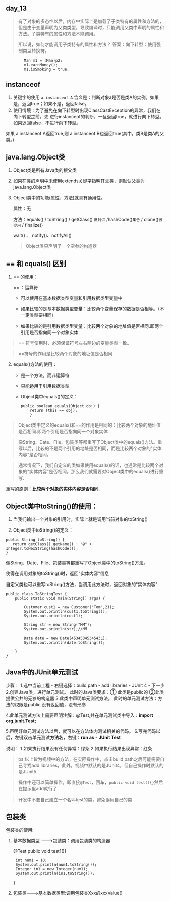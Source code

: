 ## day_13

> 有了对象的多态性以后，内存中实际上是加载了子类特有的属性和方法的，但是由于变量声明为父类类型，导致编译时，只能调用父类中声明的属性和方法。子类特有的属性和方法不能调用。
>
> 所以说，如何才能调用子类特有的属性和方法？
> 答案：向下转型：使用强制类型转换符。

```
		Man m1 = (Man)p2;
		m1.earnMoney();
		m1.isSmoking = true;
```

## instanceof

1. 关键字的使用
   ```a instanceof A``` 含义是：判断对象a是否是类A的实例。如果是，返回true；如果不是，返回false。
2. 使用情境：为了避免在向下转型时出现ClassCastException的异常，我们在向下转型之前，先
   进行instanceof的判断，一旦返回true，就进行向下转型。如果返回false，不进行向下转型。

如果 a instanceof A返回true,则 a instanceof B也返回true(其中，类B是类A的父类。)

##  java.lang.Object类
1. Object类是所有Java类的根父类

2. 如果在类的声明中未使用extends关键字指明其父类，则默认父类为java.lang.Object类 

3. Object类中的功能(属性、方法)就具有通用性。

   属性：无

   方法：equals() / toString() / getClass() ```反射讲``` /hashCode()```集合``` / clone()```很少用```  / finalize()

   wait() 、 notify()、notifyAll()

   > Object类只声明了一个空参的构造器

## == 和 equals() 区别

1. == 的使用：

   == ：运算符

   + 可以使用在基本数据类型变量和引用数据类型变量中

   + 如果比较的是基本数据类型变量：比较两个变量保存的数据是否相等。（不一定类型要相同）

   + 如果比较的是引用数据类型变量：比较两个对象的地址值是否相同.即两个引用是否指向同一个对象实体

> == 符号使用时，必须保证符号左右两边的变量类型一致。

> ==符号的作用是比较两个对象的地址值是否相同

2. equals()方法的使用：

   + 是一个方法，而非运算符

   + 只能适用于引用数据类型

   + Object类中equals()的定义：

     ```
     public boolean equals(Object obj) {
         return (this == obj);
         }
     ```

     

> Object类中定义的equals()和==的作用是相同的：比较两个对象的地址值是否相同.即两个引用是否指向同一个对象实体

> 像String、Date、File、包装类等都重写了Object类中的equals()方法。重写以后，比较的不是两个引用的地址是否相同，而是比较两个对象的"实体内容"是否相同。

> 通常情况下，我们自定义的类如果使用equals()的话，也通常是比较两个对象的"实体内容"是否相同。那么我们就需要对Object类中的equals()进行重写.

重写的原则：**比较两个对象的实体内容是否相同.**

## Object类中toString()的使用：

1. 当我们输出一个对象的引用时，实际上就是调用当前对象的toString()

2. Object类中toString()的定义：

```
public String toString() {
   return getClass().getName() + "@" + Integer.toHexString(hashCode());
}
```

像String、Date、File、包装类等都重写了Object类中的toString()方法。

使得在调用对象的toString()时，返回"实体内容"信息

自定义类也可以重写toString()方法，当调用此方法时，返回对象的"实体内容"

```
public class ToStringTest {
	public static void main(String[] args) {
		
		Customer cust1 = new Customer("Tom",21);
		System.out.println(cust1.toString());
		System.out.println(cust1);
		
		String str = new String("MM");
		System.out.println(str);//MM
		
		Date date = new Date(4534534534543L);
		System.out.println(date.toString());
		
	}
}
```



## Java中的JUnit单元测试

 步骤：
 1.选中当前工程 - 右键选择：build path - add libraries - JUnit 4 - 下一步
 2.创建Java类，进行单元测试。
   此时的Java类要求：① 此类是public的  ②此类提供公共的无参的构造器
 3.此类中声明单元测试方法。
   此时的单元测试方法：方法的权限是public,没有返回值，没有形参

 4.此单元测试方法上需要声明注解：@Test,并在单元测试类中导入：**import org.junit.Test;**

 5.声明好单元测试方法以后，就可以在方法体内测试相关的代码。
 6.写完代码以后，左键双击单元测试**方法名**，右键：**run as** - **JUnit Test**

 说明：
 1.如果执行结果没有任何异常：绿条
 2.如果执行结果出现异常：红条

> ps:以上皆为视频中的方法，在实际操作中，点击build path之后可能需要自己寻找add libraries，此外，视频中默认的是JUnit4，但自己操作时默认的是JUnit5.

> 操作中还可以简单操作，即直接```@Test```，回车，```public void test(){}```然后在提示里add就行了

> 开发中不要自己建立一个名叫test的类，避免误用自己的类



## 包装类

包装类的使用:

1. 基本数据类型 --->包装类：调用包装类的构造器

	@Test
	public void test1(){
		
		int num1 = 10;
		System.out.println(num1.toString());
		Integer in1 = new Integer(num1);
		System.out.println(in1.toString());
	}
2. 包装类--->基本数据类型:调用包装类Xxx的xxxValue()